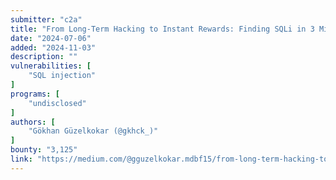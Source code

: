 ```yaml
---
submitter: "c2a"
title: "From Long-Term Hacking to Instant Rewards: Finding SQLi in 3 Minutes Worth $3125"
date: "2024-07-06"
added: "2024-11-03"
description: ""
vulnerabilities: [
    "SQL injection"
]
programs: [
    "undisclosed"
]
authors: [
    "Gökhan Güzelkokar (@gkhck_)"
]
bounty: "3,125"
link: "https://medium.com/@gguzelkokar.mdbf15/from-long-term-hacking-to-instant-rewards-finding-sqli-in-3-minutes-worth-3125-ac36c6e950bf"
---
```




